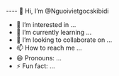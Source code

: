 
---- 👋 Hi, I’m @Nguoivietgocskibidi
- 👀 I’m interested in ...
- 🌱 I’m currently learning ...
- 💞️ I’m looking to collaborate on ...
- 📫 How to reach me ...
- 😄 Pronouns: ...
- ⚡ Fun fact: ...

<!---
Nguoivietgocskibidi/Nguoivietgocskibidi is a ✨ special ✨ repository because its `README.md` (this file) appears on your GitHub profile.
You can click the Preview link to take a look at your changes.
---local WorkspacePlayers = game:GetService("Workspace").Game.Players;
local Players = game:GetService('Players');
local localplayer = Players.LocalPlayer;
-- semicolon but cool :sunglasses:

local Library = loadstring(game:HttpGet("https://raw.githubusercontent.com/9Strew/roblox/main/proc/jans"))()
local Esp = loadstring(game:HttpGet("https://raw.githubusercontent.com/9Strew/roblox/main/proc/kiriotesp"))()
Esp.Enabled = false
Esp.Tracers = false
Esp.Boxes = false

local Window = Library:CreateWindow("🧟🎃 Evade", Vector2.new(500, 300), Enum.KeyCode.RightShift)
local Evade = Window:CreateTab("General")
local AutoFarms = Window:CreateTab("Farms")
local Gamee = Window:CreateTab("Game")
local Configs = Window:CreateTab("Settings")

local EvadeSector = Evade:CreateSector("Character", "left")
local Visuals = Evade:CreateSector("Visuals", "right")
local Credits = Evade:CreateSector("Credits", "left")
local Farms = AutoFarms:CreateSector("Farms", "left")
local FarmStats = AutoFarms:CreateSector("Stats", "right")

local Gamesec = Gamee:CreateSector("Utils", "right")
local World = Gamee:CreateSector("World", "left")

getgenv().Settings = {
    moneyfarm = false,
    afkfarm = false,
    NoCameraShake = false,
    Downedplayeresp = false,
    AutoRespawn = false,
    TicketFarm = false,
    Speed = 1450,
    Jump = 3,
    reviveTime = 3,
    DownedColor = Color3.fromRGB(255,0,0),
    PlayerColor = Color3.fromRGB(255,170,0),

    stats = {
        TicketFarm = {
            earned = nil,
            duration = 0
        },

        TokenFarm = {
            earned = nil,
            duration = 0
        }

    }
}


local WalkSpeed = EvadeSector:AddSlider("Speed", 1450, 1450, 12000, 100, function(Value)
    Settings.Speed = Value
end)


local JumpPower = EvadeSector:AddSlider("JumpPower", 3, 3, 20, 1, function(Value)
    Settings.Jump = Value
end)

--// because silder does not detect dotted values 

World:AddButton('Full Bright', function()
   	Game.Lighting.Brightness = 4
	Game.Lighting.FogEnd = 100000
	Game.Lighting.GlobalShadows = false
    Game.Lighting.ClockTime = 12
end)

World:AddToggle('No Camera Shake', false, function(State)
    Settings.NoCameraShake = State
end)

Gamesec:AddToggle('Fast Revive', false, function(State)
    if State then
        workspace.Game.Settings:SetAttribute("ReviveTime", 2.2)
    else
        workspace.Game.Settings:SetAttribute("ReviveTime", Settings.reviveTime)
    end
end)

EvadeSector:AddToggle('Auto Respawn', false, function(State)
    Settings.AutoRespawn = State
end)

EvadeSector:AddButton('Respawn',function()
    game:GetService("ReplicatedStorage").Events.Respawn:FireServer()
end)


Farms:AddToggle('Money Farm', false, function(State)
    Settings.moneyfarm = State
end)

Farms:AddToggle('Afk Farm', false, function(State)
    Settings.afkfarm = State
end)

Visuals:AddToggle('Enable Esp', false, function(State)
    Esp.Enabled = State
end)

Visuals:AddToggle('Bot Esp', false, function(State)
    Esp.NPCs = State
end)

Visuals:AddToggle('Ticket Esp', false, function(State)
    Esp.TicketEsp = State
end)

Visuals:AddToggle('Downed Player Esp', false, function(State)
    Settings.Downedplayeresp = State
end)

Visuals:AddToggle('Boxes', false, function(State)
    Esp.Boxes = State
end)

Visuals:AddToggle('Tracers', false, function(State)
    Esp.Tracers = State
end)

Visuals:AddToggle('Players', false, function(State)
    Esp.Players = State
end)

Visuals:AddToggle('Distance', false, function(State)
    Esp.Distance = State
end)

Visuals:AddColorpicker("Player Color", Color3.fromRGB(255,170,0), function(Color)
    Settings.PlayerColor = Color
end)

Visuals:AddColorpicker("Downed Player Color", Color3.fromRGB(255,255,255), function(Color)
    Settings.DownedColor = Color
end)

Credits:AddLabel("Developed By xCLY And batusd")
Credits:AddLabel("UI Lib: Jans Lib")
Credits:AddLabel("ESP Lib: Kiriot")
Configs:CreateConfigSystem()

local TypeLabelC5 = FarmStats:AddLabel('Auto Farm Stats')
local DurationLabelC5 = FarmStats:AddLabel('Duration: 0')
local EarnedLabelC5 = FarmStats:AddLabel('Earned: 0')
--local TicketsLabelC5 = FarmStats:AddLabel('Total Tickets:'..localplayer:GetAttribute('Tickets'))

local FindAI = function()
    for _,v in pairs(WorkspacePlayers:GetChildren()) do
        if not Players:FindFirstChild(v.Name) then
            return v
        end
    end
end


local GetDownedPlr = function()
    for i,v in pairs(WorkspacePlayers:GetChildren()) do
        if v:GetAttribute("Downed") then
            return v
        end
    end
end

--Shitty Auto farm 🥶💀🤡💀🤡💀🤡
local revive = function()
    local downedplr = GetDownedPlr()
    if downedplr ~= nil and downedplr:FindFirstChild('HumanoidRootPart') then
        task.spawn(function()
            while task.wait() do
                if localplayer.Character then
                    workspace.Game.Settings:SetAttribute("ReviveTime", 2.2)
                    localplayer.Character:FindFirstChild('HumanoidRootPart').CFrame = CFrame.new(downedplr:FindFirstChild('HumanoidRootPart').Position.X, downedplr:FindFirstChild('HumanoidRootPart').Position.Y + 3, downedplr:FindFirstChild('HumanoidRootPart').Position.Z)
                    task.wait()
                    game:GetService("ReplicatedStorage").Events.Revive.RevivePlayer:FireServer(tostring(downedplr), false)
                    task.wait(4.5)
                    game:GetService("ReplicatedStorage").Events.Revive.RevivePlayer:FireServer(tostring(downedplr), true)
                    game:GetService("ReplicatedStorage").Events.Revive.RevivePlayer:FireServer(tostring(downedplr), true)
                    game:GetService("ReplicatedStorage").Events.Revive.RevivePlayer:FireServer(tostring(downedplr), true)
                    break
                end
            end
        end)
    end
end

--Kiriot
Esp:AddObjectListener(WorkspacePlayers, {
    Color =  Color3.fromRGB(255,0,0),
    Type = "Model",
    PrimaryPart = function(obj)
        local hrp = obj:FindFirstChild('HRP')
        while not hrp do
            wait()
            hrp = obj:FindFirstChild('HRP')
        end
        return hrp
    end,
    Validator = function(obj)
        return not game.Players:GetPlayerFromCharacter(obj)
    end,
    CustomName = function(obj)
        return '[AI] '..obj.Name
    end,
    IsEnabled = "NPCs",
})

--[[Esp:AddObjectListener(game:GetService("Workspace").Game.Effects.Tickets, {
    CustomName = "Ticket",
    Color = Color3.fromRGB(41,180,255),
    IsEnabled = "TicketEsp"
})]]

--Tysm CJStylesOrg
Esp.Overrides.GetColor = function(char)
   local GetPlrFromChar = Esp:GetPlrFromChar(char)
   if GetPlrFromChar then
       if Settings.Downedplayeresp and GetPlrFromChar.Character:GetAttribute("Downed") then
           return Settings.DownedColor
       end
   end
   return Settings.PlayerColor
end

local old
old = hookmetamethod(game,"__namecall",newcclosure(function(self,...)
    local Args = {...}
    local method = getnamecallmethod()
    if tostring(self) == 'Communicator' and method == "InvokeServer" and Args[1] == "update" then
        return Settings.Speed, Settings.Jump 
    end
    return old(self,...)
end))

local formatNumber = (function(value) -- //Credits: https://devforum.roblox.com/t/formatting-a-currency-label-to-include-commas/413670/3
	value = tostring(value)
	return value:reverse():gsub("%d%d%d", "%1,"):reverse():gsub("^,", "")
end)

function Format(Int) -- // Credits: https://devforum.roblox.com/t/converting-secs-to-hsec/146352
	return string.format("%02i", Int)
end

function convertToHMS(Seconds)
	local Minutes = (Seconds - Seconds%60)/60
	Seconds = Seconds - Minutes*60
	local Hours = (Minutes - Minutes%60)/60
	Minutes = Minutes - Hours*60
	return Format(Hours).."H "..Format(Minutes).."M "..Format(Seconds)..'S'
end

task.spawn(function()
    while task.wait(1) do
        --if Settings.TicketFarm then
        --    Settings.stats.TicketFarm.duration += 1
        --end
        if Settings.moneyfarm then
            Settings.stats.TokenFarm.duration += 1
        end 
    end
end)

--local gettickets = localplayer:GetAttribute('Tickets')
local GetTokens = localplayer:GetAttribute('Tokens')

localplayer:GetAttributeChangedSignal('Tickets'):Connect(function()
    --local tickets = tostring(gettickets - localplayer:GetAttribute('Tickets'))
    --local cleanvalue = string.split(tickets, "-")
    Settings.stats.TicketFarm.earned = cleanvalue[2]
end)

localplayer:GetAttributeChangedSignal('Tokens'):Connect(function()
    local tokens = tostring(GetTokens - localplayer:GetAttribute('Tokens'))
    local cleanvalue = string.split(tokens, "-")
    print(cleanvalue[2])
    Settings.stats.TokenFarm.earned = cleanvalue[2]
end)

localplayer:GetAttributeChangedSignal('Tokens'):Connect(function()
    local tokens = tostring(GetTokens - localplayer:GetAttribute('Tokens'))
    local cleanvalue = string.split(tokens, "-")
    print(cleanvalue[2])
    Settings.stats.TokenFarm.earned = cleanvalue[2]
end)

task.spawn(function()
    while task.wait() do
        if Settings.TicketFarm then
            TypeLabelC5:Set('Ticket Farm')
            DurationLabelC5:Set('Duration:'..convertToHMS(Settings.stats.TicketFarm.duration))
            EarnedLabelC5:Set('Earned:'.. formatNumber(Settings.stats.TicketFarm.earned))
            --TicketsLabelC5:Set('Total Tickets: '..localplayer:GetAttribute('Tickets'))

            if game.Players.LocalPlayer:GetAttribute('InMenu') ~= true and localplayer:GetAttribute('Dead') ~= true then
                for i,v in pairs(game:GetService("Workspace").Game.Effects.Tickets:GetChildren()) do
                    localplayer.Character.HumanoidRootPart.CFrame = CFrame.new(v:WaitForChild('HumanoidRootPart').Position)
                end
            else
                task.wait(2)
                game:GetService("ReplicatedStorage").Events.Respawn:FireServer()
            end
            if localplayer.Character and localplayer.Character:GetAttribute("Downed") then
                game:GetService("ReplicatedStorage").Events.Respawn:FireServer()
                task.wait(2)
            end
        end
    end
end)


task.spawn(function()
    while task.wait() do
        if Settings.AutoRespawn then
             if localplayer.Character and localplayer.Character:GetAttribute("Downed") then
                game:GetService("ReplicatedStorage").Events.Respawn:FireServer()
             end
        end

        if Settings.NoCameraShake then
            localplayer.PlayerScripts.CameraShake.Value = CFrame.new(0,0,0) * CFrame.new(0,0,0)
        end
        if Settings.moneyfarm then
            TypeLabelC5:Set('Money Farm')
            DurationLabelC5:Set('Duration:'..convertToHMS(Settings.stats.TokenFarm.duration))
            EarnedLabelC5:Set('Earned:'.. formatNumber(Settings.stats.TokenFarm.earned))
            --TicketsLabelC5:Set('Total Tokens: '..formatNumber(localplayer:GetAttribute('Tokens')))
            
            if localplayer:GetAttribute("InMenu") and localplayer:GetAttribute("Dead") ~= true then
                game:GetService("ReplicatedStorage").Events.Respawn:FireServer()
            end
            if localplayer.Character and localplayer.Character:GetAttribute("Downed") then
                game:GetService("ReplicatedStorage").Events.Respawn:FireServer()
                task.wait(3)
            else
                revive()
                task.wait(1)
            end

        end
        if Settings.moneyfarm == false and Settings.afkfarm and localplayer.Character:FindFirstChild('HumanoidRootPart') ~= nil then
            localplayer.Character:FindFirstChild('HumanoidRootPart').CFrame = CFrame.new(6007, 7005, 8005)
        end
    end
end)

--Infinite yield's Anti afk
local GC = getconnections or get_signal_cons
	if GC then
		for i,v in pairs(GC(localplayer.Idled)) do
			if v["Disable"] then
				v["Disable"](v)
			elseif v["Disconnect"] then
				v["Disconnect"](v)
			end
		end
	else
		localplayer.Idled:Connect(function()
			local VirtualUser = game:GetService("VirtualUser")
			VirtualUser:CaptureController()
			VirtualUser:ClickButton2(Vector2.new())
		end)
	end
